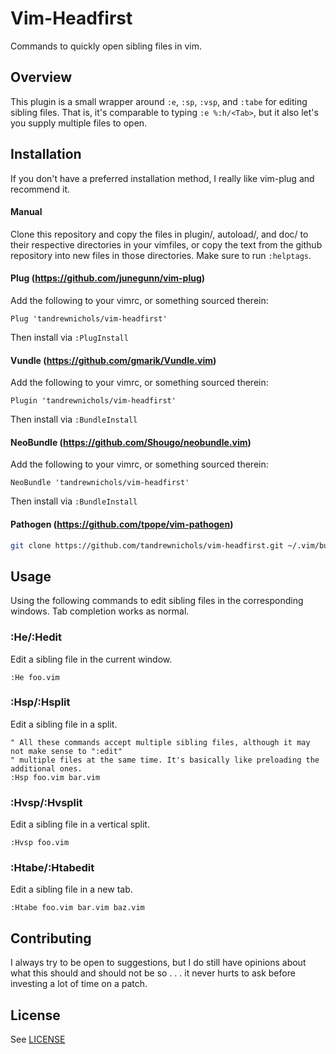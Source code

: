 # Vim-Headfirst

Commands to quickly open sibling files in vim.

## Overview

This plugin is a small wrapper around `:e`, `:sp`, `:vsp`, and `:tabe` for editing sibling files. That is, it's comparable to typing `:e %:h/<Tab>`, but it also let's you supply multiple files to open.

## Installation

If you don't have a preferred installation method, I really like vim-plug and recommend it.

#### Manual

Clone this repository and copy the files in plugin/, autoload/, and doc/ to their respective directories in your vimfiles, or copy the text from the github repository into new files in those directories. Make sure to run `:helptags`.

#### Plug (https://github.com/junegunn/vim-plug)

Add the following to your vimrc, or something sourced therein:

```vim
Plug 'tandrewnichols/vim-headfirst'
```

Then install via `:PlugInstall`

#### Vundle (https://github.com/gmarik/Vundle.vim)

Add the following to your vimrc, or something sourced therein:

```vim
Plugin 'tandrewnichols/vim-headfirst'
```

Then install via `:BundleInstall`

#### NeoBundle (https://github.com/Shougo/neobundle.vim)

Add the following to your vimrc, or something sourced therein:

```vim
NeoBundle 'tandrewnichols/vim-headfirst'
```

Then install via `:BundleInstall`

#### Pathogen (https://github.com/tpope/vim-pathogen)

```sh
git clone https://github.com/tandrewnichols/vim-headfirst.git ~/.vim/bundle/vim-headfirst
```

## Usage

Using the following commands to edit sibling files in the corresponding windows. Tab completion works as normal.

### :He/:Hedit

Edit a sibling file in the current window.

```vim
:He foo.vim
```

### :Hsp/:Hsplit

Edit a sibling file in a split.

```vim
" All these commands accept multiple sibling files, although it may not make sense to ":edit"
" multiple files at the same time. It's basically like preloading the additional ones.
:Hsp foo.vim bar.vim
```

### :Hvsp/:Hvsplit

Edit a sibling file in a vertical split.

```vim
:Hvsp foo.vim
```

### :Htabe/:Htabedit

Edit a sibling file in a new tab.

```vim
:Htabe foo.vim bar.vim baz.vim
```

## Contributing

I always try to be open to suggestions, but I do still have opinions about what this should and should not be so . . . it never hurts to ask before investing a lot of time on a patch.

## License

See [LICENSE](./LICENSE)
